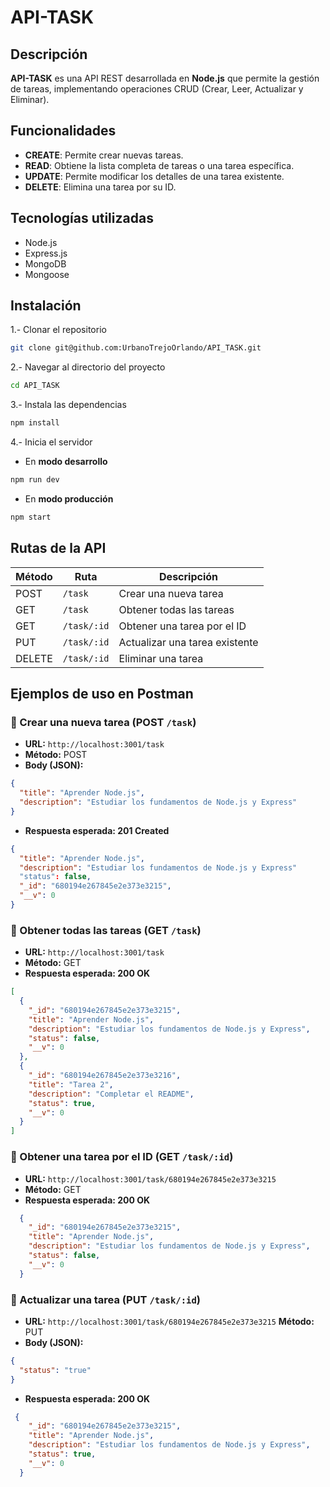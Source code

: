 
# API-TASK
## Descripción 
**API-TASK** es una API REST desarrollada en **Node.js** que permite la gestión de tareas, implementando operaciones CRUD (Crear, Leer, Actualizar y Eliminar).
## Funcionalidades

- **CREATE**: Permite crear nuevas tareas. 
- **READ**: Obtiene la lista completa de tareas o una tarea específica.
- **UPDATE**: Permite modificar los detalles de una tarea existente. 
- **DELETE**: Elimina una tarea por su ID.  

## Tecnologías utilizadas
- Node.js  
- Express.js  
- MongoDB  
- Mongoose

## Instalación

1.- Clonar el repositorio
```bash
git clone git@github.com:UrbanoTrejoOrlando/API_TASK.git
```
2.- Navegar al directorio del proyecto
```bash
cd API_TASK
```
3.- Instala las dependencias
```bash
npm install
```
4.- Inicia el servidor
- En **modo desarrollo**
```bash
npm run dev
```
- En **modo producción**
```bash
npm start
```  

## Rutas de la API

| Método | Ruta         | Descripción                    |
|--------|--------------|--------------------------------|
| POST   | `/task`     | Crear una nueva tarea          |
| GET    | `/task`     | Obtener todas las tareas       |
| GET    | `/task/:id` | Obtener una tarea por el ID   |
| PUT    | `/task/:id` | Actualizar una tarea existente |
| DELETE | `/task/:id` | Eliminar una tarea             |

## Ejemplos de uso en Postman 
### 🔸 Crear una nueva tarea (POST `/task`)

- **URL:** `http://localhost:3001/task`
- **Método:** POST
- **Body (JSON):**

```json
{
  "title": "Aprender Node.js",
  "description": "Estudiar los fundamentos de Node.js y Express"
}
```
- **Respuesta esperada: 201 Created**
```json
{
  "title": "Aprender Node.js",
  "description": "Estudiar los fundamentos de Node.js y Express"
  "status": false,
  "_id": "680194e267845e2e373e3215",
  "__v": 0
}
```

### 🔸 Obtener todas las tareas (GET `/task`)
- **URL:** `http://localhost:3001/task`
- **Método:** GET
- **Respuesta esperada: 200 OK**
```json
[
  {
    "_id": "680194e267845e2e373e3215",
    "title": "Aprender Node.js",
    "description": "Estudiar los fundamentos de Node.js y Express",
    "status": false,
    "__v": 0
  },
  {
    "_id": "680194e267845e2e373e3216",
    "title": "Tarea 2",
    "description": "Completar el README",
    "status": true,
    "__v": 0
  }
]
```

### 🔸 Obtener una tarea por el ID (GET `/task/:id`)
- **URL:** `http://localhost:3001/task/680194e267845e2e373e3215`
- **Método:** GET
- **Respuesta esperada: 200 OK**
```json
  {
    "_id": "680194e267845e2e373e3215",
    "title": "Aprender Node.js",
    "description": "Estudiar los fundamentos de Node.js y Express",
    "status": false,
    "__v": 0
  }
```
### 🔸 Actualizar una tarea (PUT `/task/:id`)
- **URL:** `http://localhost:3001/task/680194e267845e2e373e3215`
**Método:** PUT
- **Body (JSON):**
```json
{
  "status": "true"
}
```
- **Respuesta esperada: 200 OK**
```json
 {
    "_id": "680194e267845e2e373e3215",
    "title": "Aprender Node.js",
    "description": "Estudiar los fundamentos de Node.js y Express",
    "status": true,
    "__v": 0
  }
```
